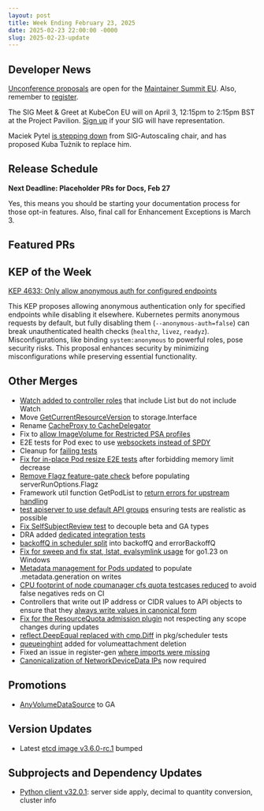 ```yaml
---
layout: post
title: Week Ending February 23, 2025
date: 2025-02-23 22:00:00 -0000
slug: 2025-02-23-update
---
```


## Developer News

[Unconference proposals](https://github.com/cncf/maintainer-summit/discussions/new?category=maintainer-summit-eu-2025) are open for the [Maintainer Summit EU](https://maintainersummiteu2025.sched.com/).  Also, remember to [register](https://events.linuxfoundation.org/kubecon-cloudnativecon-europe/features-add-ons/maintainer-summit/#registration).

The SIG Meet & Greet at KubeCon EU will on April 3, 12:15pm to 2:15pm BST at the Project Pavilion. [Sign up](https://github.com/kubernetes/community/issues/8353) if your SIG will have representation.

Maciek Pytel [is stepping down](https://groups.google.com/a/kubernetes.io/g/dev/c/fnW1HVQiMAI) from SIG-Autoscaling chair, and has proposed Kuba Tużnik to replace him.

## Release Schedule

**Next Deadline: Placeholder PRs for Docs, Feb 27**

Yes, this means you should be starting your documentation process for those opt-in features.  Also, final call for Enhancement Exceptions is March 3.

## Featured PRs


## KEP of the Week

[KEP 4633: Only allow anonymous auth for configured endpoints](https://github.com/kubernetes/enhancements/blob/master/keps/sig-auth/4633-anonymous-auth-configurable-endpoints/README.md)

This KEP proposes allowing anonymous authentication only for specified endpoints while disabling it elsewhere. Kubernetes permits anonymous requests by default, but fully disabling them (`--anonymous-auth=false`) can break unauthenticated health checks (`healthz`, `livez`, `readyz`). Misconfigurations, like binding `system:anonymous` to powerful roles, pose security risks. This proposal enhances security by minimizing misconfigurations while preserving essential functionality.

## Other Merges

* [Watch added to controller roles](https://github.com/kubernetes/kubernetes/pull/130405) that include List but do not include Watch
* Move [GetCurrentResourceVersion](https://github.com/kubernetes/kubernetes/pull/130400) to storage.Interface
* Rename [CacheProxy to CacheDelegator](https://github.com/kubernetes/kubernetes/pull/130399)
* Fix to [allow ImageVolume for Restricted PSA profiles](https://github.com/kubernetes/kubernetes/pull/130394)
* E2E tests for Pod exec to use [websockets instead of SPDY](https://github.com/kubernetes/kubernetes/pull/130372)
* Cleanup for [failing tests](https://github.com/kubernetes/kubernetes/pull/130359)
* [Fix for in-place Pod resize E2E tests](https://github.com/kubernetes/kubernetes/pull/130357) after forbidding memory limit decrease
* [Remove Flagz feature-gate check](https://github.com/kubernetes/kubernetes/pull/130328) before populating serverRunOptions.Flagz
* Framework util function GetPodList to [return errors for upstream handling](https://github.com/kubernetes/kubernetes/pull/130326)
* [test apiserver to use default API groups](https://github.com/kubernetes/kubernetes/pull/130325) ensuring tests are realistic as possible
* [Fix SelfSubjectReview test](https://github.com/kubernetes/kubernetes/pull/130323) to decouple beta and GA types
* DRA added [dedicated integration tests](https://github.com/kubernetes/kubernetes/pull/130319)
* [backoffQ in scheduler split](https://github.com/kubernetes/kubernetes/pull/130214) into backoffQ and errorBackoffQ
* [Fix for sweep and fix stat, lstat, evalsymlink usage](https://github.com/kubernetes/kubernetes/pull/130187) for go1.23 on Windows
* [Metadata management for Pods updated](https://github.com/kubernetes/kubernetes/pull/130181) to populate .metadata.generation on writes
* [CPU footprint of node cpumanager cfs quota testcases reduced](https://github.com/kubernetes/kubernetes/pull/130163) to avoid false negatives reds on CI
* Controllers that write out IP address or CIDR values to API objects to ensure that they [always write values in canonical form](https://github.com/kubernetes/kubernetes/pull/130101)
* [Fix for the ResourceQuota admission plugin](https://github.com/kubernetes/kubernetes/pull/130060) not respecting any scope changes during updates
* [reflect.DeepEqual replaced with cmp.Diff](https://github.com/kubernetes/kubernetes/pull/129905) in pkg/scheduler tests
* [queueinghint](https://github.com/kubernetes/kubernetes/pull/129557) added for volumeattachment deletion
* Fixed an issue in register-gen [where imports were missing](https://github.com/kubernetes/kubernetes/pull/129307)
* [Canonicalization of NetworkDeviceData IPs](https://github.com/kubernetes/kubernetes/pull/129219) now required

## Promotions

* [AnyVolumeDataSource](https://github.com/kubernetes/kubernetes/pull/129770) to GA

## Version Updates

* Latest [etcd image v3.6.0-rc.1](https://github.com/kubernetes/kubernetes/pull/130424) bumped

## Subprojects and Dependency Updates

* [Python client v32.0.1](https://github.com/kubernetes-client/python/releases/tag/v32.0.1): server side apply, decimal to quantity conversion, cluster info
